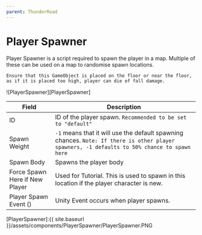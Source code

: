 ```yaml
---
parent: ThunderRoad
---
```

# Player Spawner

Player Spawner is a script required to spawn the player in a map. Multiple of these can be used on a map to randomise spawn locations.

```tip
Ensure that this GameObject is placed on the floor or near the floor, as if it is placed too high, player can die of fall damage.
```

![PlayerSpawner][PlayerSpawner]

| Field                       | Description
| ---                         | ---
| ID                          | ID of the player spawn. `Recommended to be set to "default"`
| Spawn Weight                | `-1` means that it will use the default spawning chances. `Note: If there is other player spawners, -1 defaults to 50% chance to spawn here`
| Spawn Body                  | Spawns the player body
| Force Spawn Here if New Player | Used for Tutorial. This is used to spawn in this location if the player character is new.
| Player Spawn Event ()       | Unity Event occurs when player spawns.





[PlayerSpawner]:{{ site.baseurl }}/assets/components/PlayerSpawner/PlayerSpawner.PNG